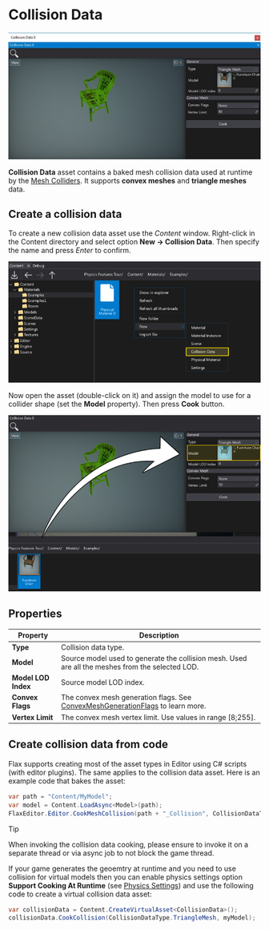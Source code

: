 # Collision Data

![Collision Data](media/collision-data.jpg)

**Collision Data** asset contains a baked mesh collision data used at runtime by the [Mesh Colliders](mesh-collider.md).
It supports **convex meshes** and **triangle meshes** data.

## Create a collision data

To create a new collision data asset use the *Content* window. Right-click in the Content directory and select option **New -> Collision Data**. Then specify the name and press *Enter* to confirm.

![New Collision Data](media/new-collision-data.jpg)

Now open the asset (double-click on it) and assign the model to use for a collider shape (set the **Model** property). Then press **Cook** button.

![Collision Data](media/collision-data2.jpg)

## Properties

| Property | Description |
|--------|--------|
| **Type** | Collision data type. |
| **Model** | Source model used to generate the collision mesh. Used are all the meshes from the selected LOD. |
| **Model LOD Index** | Source model LOD index. |
| **Convex Flags** | The convex mesh generation flags. See [ConvexMeshGenerationFlags](https://docs.flaxengine.com/api/FlaxEngine.ConvexMeshGenerationFlags.html) to learn more. |
| **Vertex Limit** | The convex mesh vertex limit. Use values in range [8;255]. |

## Create collision data from code

Flax supports creating most of the asset types in Editor using C# scripts (with editor plugins). The same applies to the collision data asset. Here is an example code that bakes the asset:

```cs
var path = "Content/MyModel";
var model = Content.LoadAsync<Model>(path);
FlaxEditor.Editor.CookMeshCollision(path + "_Collision", CollisionDataType.ConvexMesh, model);
```

> [!TIP]
> When invoking the collision data cooking, please ensure to invoke it on a separate thread or via async job to not block the game thread.

If your game generates the geoemtry at runtime and you need to use collision for virtual models then you can enable physics settings option **Support Cooking At Runtime** (see [Physics Settings](../physics-settings.md)) and use the following code to create a virtual collision data asset:

```cs
var collisionData = Content.CreateVirtualAsset<CollisionData>();
collisionData.CookCollision(CollisionDataType.TriangleMesh, myModel);
```

